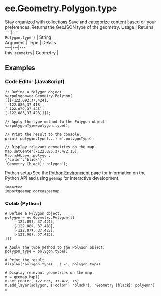  
#  ee.Geometry.Polygon.type
Stay organized with collections  Save and categorize content based on your preferences. 
Returns the GeoJSON type of the geometry. Usage | Returns  
---|---  
`Polygon.type()` | String  
Argument | Type | Details  
---|---|---  
this: `geometry` | Geometry |   
## Examples
### Code Editor (JavaScript)
```
// Define a Polygon object.
varpolygon=ee.Geometry.Polygon(
[[[-122.092,37.424],
[-122.086,37.418],
[-122.079,37.425],
[-122.085,37.423]]]);

// Apply the type method to the Polygon object.
varpolygonType=polygon.type();

// Print the result to the console.
print('polygon.type(...) =',polygonType);

// Display relevant geometries on the map.
Map.setCenter(-122.085,37.422,15);
Map.addLayer(polygon,
{'color':'black'},
'Geometry [black]: polygon');
```

Python setup
See the [ Python Environment](https://developers.google.com/earth-engine/guides/python_install) page for information on the Python API and using `geemap` for interactive development.
```
importee
importgeemap.coreasgeemap
```

### Colab (Python)
```
# Define a Polygon object.
polygon = ee.Geometry.Polygon([[
    [-122.092, 37.424],
    [-122.086, 37.418],
    [-122.079, 37.425],
    [-122.085, 37.423],
]])

# Apply the type method to the Polygon object.
polygon_type = polygon.type()

# Print the result.
display('polygon.type(...) =', polygon_type)

# Display relevant geometries on the map.
m = geemap.Map()
m.set_center(-122.085, 37.422, 15)
m.add_layer(polygon, {'color': 'black'}, 'Geometry [black]: polygon')
m
```

